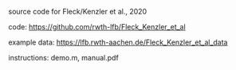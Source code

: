 source code for Fleck/Kenzler et al., 2020

code: https://github.com/rwth-lfb/Fleck_Kenzler_et_al

example data: https://lfb.rwth-aachen.de/Fleck_Kenzler_et_al_data

instructions: demo.m, manual.pdf



